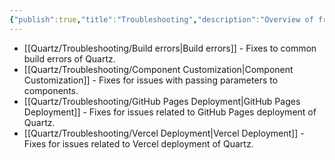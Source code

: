 ```yaml
---
{"publish":true,"title":"Troubleshooting","description":"Overview of frequent issues and troubleshooting steps.","created":"2025-02-10T01:17:09.676+01:00","modified":"2024-11-03T20:30:23.339+01:00","cssclasses":"mado-heading index-page hide-date"}
---
```



- [[Quartz/Troubleshooting/Build errors\|Build errors]] - Fixes to common build errors of Quartz.
- [[Quartz/Troubleshooting/Component Customization\|Component Customization]] - Fixes for issues with passing parameters to components.
- [[Quartz/Troubleshooting/GitHub Pages Deployment\|GitHub Pages Deployment]] - Fixes for issues related to GitHub Pages deployment of Quartz.
- [[Quartz/Troubleshooting/Vercel Deployment\|Vercel Deployment]] - Fixes for issues related to Vercel deployment of Quartz.

